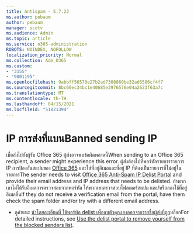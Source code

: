 ```yaml
---
title: Antispam - 5.7.23
ms.author: pebaum
author: pebaum
manager: scotv
ms.audience: Admin
ms.topic: article
ms.service: o365-administration
ROBOTS: NOINDEX, NOFOLLOW
localization_priority: Normal
ms.collection: Adm_O365
ms.custom:
- "3155"
- "9001195"
ms.openlocfilehash: 9abbff56570e27b2ad7308860be32ad6586cf4f7
ms.sourcegitcommit: 8bc60ec34bc1e40685e3976576e04a2623f63a7c
ms.translationtype: MT
ms.contentlocale: th-TH
ms.lasthandoff: 04/15/2021
ms.locfileid: "51821394"
---
```

# <a name="banned-sending-ip"></a><span data-ttu-id="6d22d-102">IP การส่งที่แบน</span><span class="sxs-lookup"><span data-stu-id="6d22d-102">Banned sending IP</span></span>

<span data-ttu-id="6d22d-103">เมื่อส่งไปยังผู้รับ Office 365 ผู้ส่งอาจพบข้อผิดพลาดนี้</span><span class="sxs-lookup"><span data-stu-id="6d22d-103">When sending to an Office 365 recipient, a sender might experience this error.</span></span> <span data-ttu-id="6d22d-104">ผู้ส่งต้องไปที่พอร์ทัลรายการรายการ IP การป้องกันสแปมของ [Office 365](https://sender.office.com/) และใส่ที่อยู่อีเมลและที่อยู่ IP ที่ต้องเป็นรายการที่ไม่อยู่ในรายการ</span><span class="sxs-lookup"><span data-stu-id="6d22d-104">The sender needs to visit [Office 365 Anti-Spam IP Delist Portal](https://sender.office.com/) and provide their email address and IP address that needs to be delisted.</span></span> <span data-ttu-id="6d22d-105">ถ้าพวกเขาไม่ได้รับอีเมลการตรวจสอบจากพอร์ทัล ให้พวกเขาตรวจสอบโฟลเดอร์สแปม และ/หรือลองใช้ที่อยู่อีเมลอื่น</span><span class="sxs-lookup"><span data-stu-id="6d22d-105">If they do not receive a verification email from the portal, have them check the spam folder and/or try with a different email address.</span></span> 

- <span data-ttu-id="6d22d-106">ดูคําแนะ [นําโดยละเอียดที่ ใช้พอร์ทัล delist เพื่อลบตัวคุณเองออกจากรายชื่อผู้ส่งที่ถูก](https://docs.microsoft.com/microsoft-365/security/office-365-security/use-the-delist-portal-to-remove-yourself-from-the-office-365-blocked-senders-lis?view=o365-worldwide)บล็อก</span><span class="sxs-lookup"><span data-stu-id="6d22d-106">For detailed instructions, see [Use the delist portal to remove yourself from the blocked senders list](https://docs.microsoft.com/microsoft-365/security/office-365-security/use-the-delist-portal-to-remove-yourself-from-the-office-365-blocked-senders-lis?view=o365-worldwide).</span></span>
